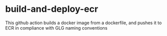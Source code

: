 # build-and-deploy-ecr
This github action builds a docker image from a dockerfile, and pushes it to ECR in compliance with GLG naming conventions
